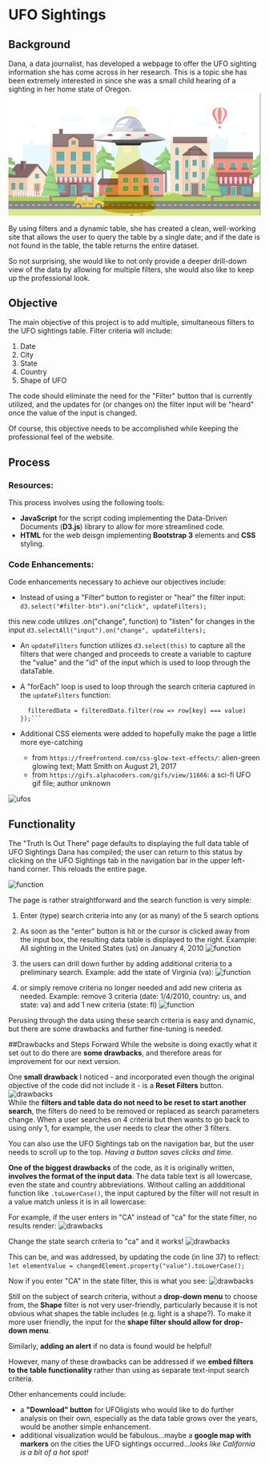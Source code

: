 

# UFO Sightings

## Background
Dana, a data journalist, has developed a webpage to offer the UFO sighting information she has come across in her research.  This is a topic she has been extremely interested in since she was a small child hearing of a sighting in her home state of Oregon.   
![ufos](./static/images/intro_pic.png)

By using filters and a dynamic table, she has created a clean, well-working site that allows the user to query the table by a single date; and if the date is not found in the table, the table returns the entire dataset.

So not surprising, she would like to not only provide a deeper drill-down view of the data by allowing for multiple filters, she would also like to keep up the professional look. 

## Objective
The main objective of this project is to add multiple, simultaneous filters to the UFO sightings table. Filter criteria will include:

1. Date
2. City
3. State
4. Country
5. Shape of UFO 

The code should eliminate the need for the "Filter" button that is currently utilized, and the updates for (or changes on) the filter input will be "heard" once the value of the input is changed.

Of course, this objective needs to be accomplished while keeping the professional feel of the website.

## Process
### Resources:
This process involves using the following tools:

*  **JavaScript** for the script coding implementing the Data-Driven Documents (**D3.js**) library to allow for more streamlined code.
*  **HTML** for the web deisgn implementing **Bootstrap 3** elements and **CSS** styling.


### Code Enhancements:
Code enhancements necessary to achieve our objectives include:

*  Instead of using a "Filter" button to register or "hear" the filter input: ```d3.select("#filter-btn").on("click", updateFilters);```   

  this new code utilizes  .on("change", function) to "listen" for changes in the input
```d3.selectAll("input").on("change", updateFilters);```

*  An ```updateFilters``` function utilizes ```d3.select(this)``` to capture all the filters that were changed and proceeds to create a variable to capture the "value" and the "id" of the input which is used to loop through the dataTable.

*  A "forEach" loop is used to loop through the search criteria captured in the ```updateFilters``` function:
	```Object.entries(filters).forEach(([key, value]) => {
      filteredData = filteredData.filter(row => row[key] === value)
    });``` 

*  Additional CSS elements were added to hopefully make the page a little more eye-catching
	*  from ```https://freefrontend.com/css-glow-text-effects/```: alien-green glowing text; Matt Smith on August 21, 2017
	*  from ```https://gifs.alphacoders.com/gifs/view/11666```: a sci-fi UFO gif file; author unknown

![ufos](./static/images/11666.gif)

## Functionality
The "Truth Is Out There" page defaults to displaying the full data table of UFO Sightings Dana has compiled; the user can return to this status by clicking on the UFO Sightings tab in the navigation bar in the upper left-hand corner.  This reloads the entire page.

![function](./static/images/top_of_page.png)

The page is rather straightforward and the search function is very simple: 

1. Enter (type) search criteria into any (or as many) of the 5 search options 
2. As soon as the "enter" button is hit or the cursor is clicked away from the input box, the resulting data table is displayed to the right.
Example: All sighting in the United States (us) on January 4, 2010
![function](./static/images/search1.png)

3. the users can drill down further by adding additional criteria to a preliminary search. Example: add the state of Virginia (va):
![function](./static/images/search2.png)
 
4. or simply remove criteria no longer needed and add new criteria as needed. Example: remove 3 criteria (date: 1/4/2010, country: us, and state: va) and add 1 new criteria (state: fl)
![function](./static/images/search3.png)

Perusing through the data using these search criteria is easy and dynamic, but there are some drawbacks and further fine-tuning is needed.


##Drawbacks and Steps Forward
While the website is doing exactly what it set out to do there are **some drawbacks**, and therefore areas for improvement for our next version.

One **small drawback** I noticed - and incorporated even though the original objective of the code did not include it - is a **Reset Filters** button.    
![drawbacks](./static/images/reset_btn.png)  
While the **filters and table data do not need to be reset to start another search**, the filters do need to be removed or replaced as search parameters change.  When a user searches on 4 criteria but then wants to go back to using only 1, for example, the user needs to clear the other 3 filters.  

You can also use the UFO Sightings tab on the navigation bar, but the user needs to scroll up to the top. *Having a button saves clicks and time.*

**One of the biggest drawbacks** of the code, as it is originally written, **involves the format of the input data**.  The data table text is all lowercase, even the state and country abbreviations.  Without calling an addditional function like ```.toLowerCase()```, the input captured by the filter will not result in a value match unless it is in all lowercase: 

For example, if the user enters in "CA" instead of "ca" for the state filter, no results render:
![drawbacks](./static/images/CAoutput.png)

Change the state search criteria to "ca" and it works!
![drawbacks](./static/images/ca_output.png)

This can be, and was addressed, by updating the code (in line 37) to reflect:
     ```let elementValue = changedElement.property("value").toLowerCase();```
     
Now if you enter "CA" in the state filter, this is what you see:
![drawbacks](./static/images/CAoutput_refactored.png)

Still on the subject of search criteria, without a **drop-down menu** to choose from, the **Shape** filter is not very user-friendly, particularly because it is not obvious what shapes the table includes (e.g. light is a shape?).  To make it more user friendly, the input for the **shape filter should allow for drop-down menu**.

Similarly, **adding an alert** if no data is found would be helpful! 

However, many of these drawbacks can be addressed if we **embed filters to the table functionality** rather than using as separate text-input search criteria.

Other enhancements could include:

* a **"Download" button** for UFOligists who would like to do further analysis on their own, especially as the data table grows over the years, would be another simple enhancement. 
* additional visualization would be fabulous...maybe a **google map with markers** on the cities the UFO sightings occurred...*looks like California is a bit of a hot spot!*
